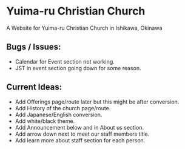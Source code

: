 # Yuima-ru Christian Church
A Website for Yuima-ru Christian Church in Ishikawa, Okinawa

## Bugs / Issues:
- Calendar for Event section not working.
- JST in event section going down for some reason.
  
## Current Ideas:
- Add Offerings page/route later but this might be after conversion.
- Add History of the church page/route.
- Add Japanese/English conversion.
- Add white/black theme.
- Add Announcement below and in About us section.
- Add arrow down next to meet our staff members title.
- Add learn more about staff section for each person.